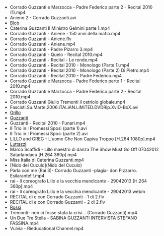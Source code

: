 * Corrado Guzzanti e Marzocca - Padre Federico parte 2 - Recital 2010 (1).mp4
* Aniene 2 - Corrado Guzzanti.avi
* [Blob](Blob)
* Caterina Guzzanti   Il Ministro Gelmini parte 1.mp4
* Corrado Guzzanti - Aniene - 150 anni della mafia.mp4
* Corrado Guzzanti - Aniene.flv
* Corrado Guzzanti - Aniene.mp4
* Corrado Guzzanti - Padre Pizarro 3.mp4
* Corrado Guzzanti - Quelo - Recital 2010.mp4
* Corrado Guzzanti - Recital - Le ronde.mp4
* Corrado Guzzanti - Recital 2010 - Monologo (Parte 1).mp4
* Corrado Guzzanti - Recital 2010 - Monologo (Parte 2)   Di Pietro.mp4
* Corrado Guzzanti - Recital 2010 - Padre Federico.mp4
* Corrado Guzzanti e Marzocca - Padre Federico parte 1 - Recital 2010.mp4
* Corrado Guzzanti e Marzocca - Padre Federico parte 2 - Recital 2010.mp4
* Corrado Guzzanti Giulio Tremonti il cetriolo globale.mp4
* Fascisti.Su.Marte.2006.iTALiAN.LiMiTED.DVDRip.XviD-BoX.avi
* [Grillo](Grillo)
* [Guzzanti](Guzzanti)
* Guzzanti - Recital 2010 - Funari.mp4
* Il Trio in I Promessi Sposi (parte 1).avi
* Il Trio in I Promessi Sposi (parte 2).avi
* LILLO and GREG - L'uomo Che Non Capiva Troppo [H.264 1080p].mp4
* [Luttazzi](Luttazzi)
* Marco Scaffidi - Lillo maestro di danza The Show Must Go Off 07042012 Satarlandaeu [H.264 360p].mp4
* Miss Italia di Caterina Guzzanti.mp4
* [Nido del Cuculo](Nido del Cuculo)
* Parla con me (Rai 3)- Corrado Guzzanti -plagia- don Pizzarro. Esilarante!!!.mp4
* rai - Il coreografo Lillo e la vecchia mendicante - 29042013 [H.264 360p].mp4
* rai - Il coreografo Lillo e la vecchia mendicante - 29042013.webm
* RECITAL di e con Corrado Guzzanti - 1 di 2.flv
* RECITAL di e con Corrado Guzzanti - 2 di 2.flv
* [Rossi](Rossi)
* Tremonti- non ci fosse stata la crisi... (Corrado Guzzanti).mp4
* Un Due Tre Stella - SABINA GUZZANTI INTERVISTA STEFANO FASSINA.mp4
* Vulvia - Rieducational Channel.mp4
